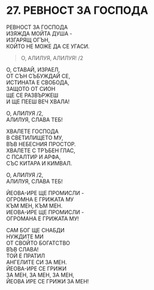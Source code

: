 # 27. РЕВНОСТ ЗА ГОСПОДА  
  
РЕВНОСТ ЗА ГОСПОДА  
ИЗЯЖДА МОЙТА ДУША -  
ИЗГАРЯЩ ОГЪН,  
КОЙТО НЕ МОЖЕ ДА СЕ УГАСИ.  
  
> О, АЛИЛУЯ, АЛИЛУЯ! /2  
  
О, СТАВАЙ, ИЗРАЕЛ,  
ОТ СЪН СЪБУЖДАЙ СЕ,  
ИСТИНАТА Е СВОБОДА,  
ЗАЩОТО ОТ СИОН  
ЩЕ СЕ РАЗВЪРЖЕШ  
И ЩЕ ПЕЕШ ВЕЧ ХВАЛА!  
  
О, АЛИЛУЯ /2,  
АЛИЛУЯ, СЛАВА ТЕБ!  
  
ХВАЛЕТЕ ГОСПОДА  
В СВЕТИЛИЩЕТО МУ,  
ВЪВ НЕБЕСНИЯ ПРОСТОР.  
ХВАЛЕТЕ С ТРЪБЕН ГЛАС,  
С ПСАЛТИР И АРФА,  
СЪС КИТАРА И КИМВАЛ.  
  
О, АЛИЛУЯ /2,  
АЛИЛУЯ, СЛАВА ТЕБ!  
  
ЙЕОВА-ИРЕ ЩЕ ПРОМИСЛИ -  
ОГРОМНА Е ГРИЖАТА МУ  
КЪМ МЕН, КЪМ МЕН.  
ИЕОВА-ИРЕ ЩЕ ПРОМИСЛИ -  
ОГРОМАНА Е ГРИЖАТА МУ!  
  
САМ БОГ ЩЕ СНАБДИ  
НУЖДИТЕ МИ  
ОТ СВОЙТО БОГАТСТВО  
ВЪВ СЛАВА!  
ТОЙ Е ПРАТИЛ  
АНГЕЛИТЕ СИ ЗА МЕН.  
ЙЕОВА-ИРЕ СЕ ГРИЖИ  
ЗА МЕН, ЗА МЕН, ЗА МЕН,  
ЙЕОВА ИРЕ СЕ ГРИЖИ ЗА МЕН!  


<DownloadsButton pdf="/pdf/27-revnost-za-gospoda.pdf" />

<DownloadChordsButton pdf="/chords/27-revnost-za-gospoda_akord.pdf"/>
